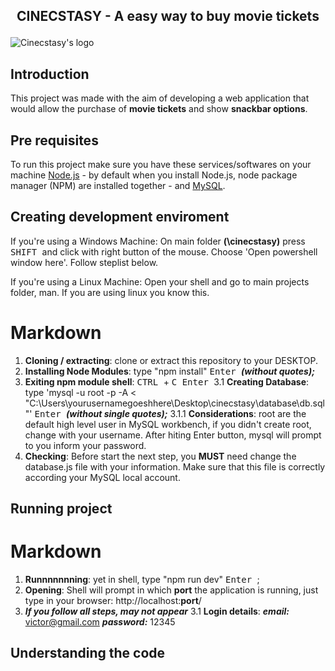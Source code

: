 ## <p align="center"> CINECSTASY - A easy way to buy movie tickets </p>
![Cinecstasy's logo](https://raw.githubusercontent.com/victorinknov/dump-files/80ce369f1cefbaec8e720349c564384129a31153/cinecstasy-logo.svg)

## Introduction 
This project was made with the aim of developing a web application that would allow the purchase of **movie tickets** and show **snackbar options**.

## Pre requisites
To run this project make sure you have these services/softwares on your machine [Node.js](https://nodejs.org/en/download/) - by default when you install Node.js, node package manager (NPM) are installed together - and [MySQL](https://dev.mysql.com/downloads/installer/).

## Creating development enviroment
If you're using a Windows Machine: 
On main folder **(\cinecstasy\)** press <kbd> SHIFT </kbd> and click with right button of the mouse. Choose 'Open powershell window here'. Follow steplist below.

If you're using a Linux Machine:
Open your shell and go to main projects folder, man. If you are using linux you know this.

# Markdown
1. **Cloning / extracting**: clone or extract this repository to your DESKTOP. 
2. **Installing Node Modules**: type "npm install" <kbd> Enter </kbd> ***(without quotes);***
3. **Exiting npm module shell**: <kbd> CTRL </kbd> + <kbd> C </kbd> <kbd> Enter </kbd>
3.1 **Creating Database**: type 'mysql -u root -p -A < "C:\Users\yourusernamegoeshhere\Desktop\cinecstasy\database\db.sql"' <kbd> Enter </kbd> ***(without single quotes);***
3.1.1 **Considerations**: root are the default high level user in MySQL workbench, if you didn't create root, change with your username. After hiting Enter button, mysql will prompt to you inform your password.  
4. **Checking**: Before start the next step, you **MUST** need change the database.js file with your information. Make sure that this file is correctly according your MySQL local account. 

## Running project
# Markdown
1. **Runnnnnnning**: yet in shell, type "npm run dev" <kbd> Enter </kbd>;
2. **Opening**: Shell will prompt in which **port** the application is running, just type in your browser: http://localhost:**port**/
3. ***If you follow all steps, may not appear*** 
3.1 **Login details**: ***email:*** victor@gmail.com ***password:*** 12345 

## Understanding the code
